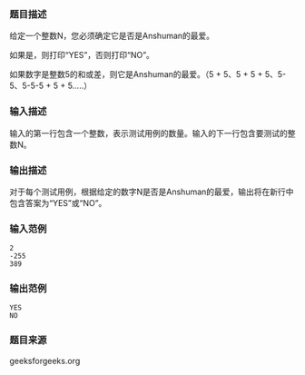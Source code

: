 ### 题目描述
给定一个整数N，您必须确定它是否是Anshuman的最爱。 

如果是，则打印“YES”，否则打印“NO”。

如果数字是整数5的和或差，则它是Anshuman的最爱。（5 + 5、5 + 5 + 5、5-5、5-5-5 + 5 + 5…..）
### 输入描述
输入的第一行包含一个整数，表示测试用例的数量。输入的下一行包含要测试的整数N。
### 输出描述
对于每个测试用例，根据给定的数字N是否是Anshuman的最爱，输出将在新行中包含答案为“YES”或“NO”。
### 输入范例
```
2
-255
389
```
### 输出范例
```
YES
NO
```
### 题目来源
geeksforgeeks.org

